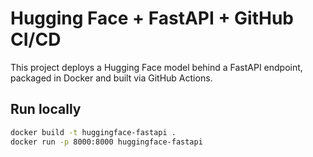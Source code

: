 # Hugging Face + FastAPI + GitHub CI/CD

This project deploys a Hugging Face model behind a FastAPI endpoint, packaged in Docker and built via GitHub Actions.

## Run locally

```bash
docker build -t huggingface-fastapi .
docker run -p 8000:8000 huggingface-fastapi